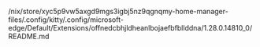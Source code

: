 /nix/store/xyc5p9vw5axgd9mgs3igbj5nz9qgnqmy-home-manager-files/.config/kitty/.config/microsoft-edge/Default/Extensions/offnedcbhjldheanlbojaefbfbllddna/1.28.0.14810_0/README.md